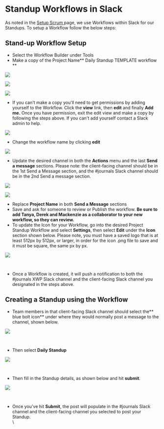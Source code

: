 # Standup Workflows in Slack

As noted in the [Setup Scrum ](./)page, we use Workflows within Slack for our Standups. To setup a Workflow follow the below steps:

## **Stand-up Workflow Setup**

* Select the Workflow Builder under Tools
* Make a copy of the Project Name** Daily Standup TEMPLATE workflow **

![](https://lh5.googleusercontent.com/KHiZlxdIAh\_HTFEyWWXlzTPxsf1rzgYSVVkNatgcQexZeszPnV13GM-03tPQ7NGzaorKAn6R7jXMjoDSGviKYYlo3L0zgo-T2aiN5xpTLBTMUPUFQUQx9\_5wN9GW4JcTffr2u4-g)

![](https://lh3.googleusercontent.com/spemu5T69Ne0dSZErxwTzfzKGAQdEuFxfcQ35VV3o4xQZ7IeUwTISdWvpdQeh3y5XmkUmEWJPm5yg0YmVe\_3alXUxZHqZ192n9gb6Fz2FId43S1qXK1I3r9-QIzHLaa2NwPysPnd)

![](https://lh6.googleusercontent.com/EE4FiOYb06JfIoW0WdXIe4bCszK0B\_MTcbpmfFHAxyPBfiu4tOJVIEqUK6Lcu3EAbRcl1G-8W5-kQ5R8wl\_yzV6dVjVKioMKPDvJ41-fg2\_m-kJijAwVkXZ8G5BCN99PtVJlHDsX)

* If you can't make a copy you'll need to get permissions by adding yourself to the Workflow. Click the **view** link, then **edit** and finally **Add me.** Once you have permission, exit the edit view and make a copy by following the steps above. If you can't add yourself contact a Slack admin to help.

![](https://lh5.googleusercontent.com/LGdDT\_O2khFYdhVkchkWKxX-WbmzStC3WBfvzvGysX8daU6JRp0S3mMvtVbfaVAK5ummp2BoUGNNN\_cWvaW5jQMZTgZ5a5s5XYMzAtF5TcSpD80vRNpmy9KCAqFTrhqLnzMxoT3f)

* Change the workflow name by clicking **edit**

![](https://lh6.googleusercontent.com/Ne6luIW7vDL7QPYmqq\_j1o3vxMM\_ar0awLuVigGxIREAh3zOSClXL8rDMuC02JzdyRVXDhilhT-FZiIYkFtYLMkXVo1R9RyNNUij\_QAGzEj21ApyesEnlUtkhynBD\_RMgBt4Qmlo)

* Update the desired channel in both the **Actions** menu and the last **Send a message** sections. Please note: the client-facing channel should be in the 1st Send a Message section, and the #journals Slack channel should be in the 2nd Send a message section.

![](https://lh3.googleusercontent.com/7cxVM2QgumIPzeQKhAXiOQxAgGXfR47TGBd9JXy-DJIylO9E9FkfQhaaeKbxEKciTW0N3yXcaPaCM\_SQWsFuf8j1KpD5Bo0KYTQZe1lrAlVaTKuMZNQviSwdzL07CmuVfxyWWNCY)

![](https://lh5.googleusercontent.com/zX9gTXU-9DNHHTCB1umU7a\_ZFDbqFnQMD\_T2SLZ1WF24AD02EbMhg61YWTc7lwV-iFW-1vMMr86lKhcm3xVP7Nlj19GnZYFlEtxYe9aE0zCEyuHigRdP5CyFYN6-dpPhNHPrKAbe)

* Replace **Project Name** in both **Send a Message** sections
* Save and ask for someone to review or Publish the workflow. **Be sure to add Tanya, Derek and Mackenzie as a collaborator to your new workflow, so they can review.**
* To update the Icon for your Workflow, go into the desired Project Standup Workflow and select **Settings**, then select **Edit** under the **Icon** section shown below. Please note, you must have a saved logo that is at least 512px by 512px, or larger, in order for the icon .png file to save and it must be square, the same px by px.

![](https://lh6.googleusercontent.com/DhT3v-i2Pyk2eayoJW6a\_qx\_YrnKeiHos7wYTmZ2IGhyn6j5oo8iKIT-qUJLHpELyvZlF9gW35l70\_xTUhjAx8-i1zRt0qIPGaFMzXoVOv\_8biA71GGRpUVAIpmOFzTFqYJkOyNi)

**‌**

* Once a Workflow is created, it will push a notification to both the #journals XWP Slack channel and the client-facing Slack channel you designated in the steps above.&#x20;

## Creating a Standup using the Workflow

* Team members in that client-facing Slack channel should select the** blue bolt icon** under where they would normally post a message to the channel, shown below.&#x20;

![](https://lh6.googleusercontent.com/NMYoRO5uwGbthBOX0d4qjJnWiMknQrDtPmspWom1aWRSbqXJ2fuGOuyqCmQQM-kAg7CNszdd6ZIfJJJFlE70KIg2fYqJGoK3k2OYeoMkp68uZwxCpewYOP42P7FWWY2nK41nGnJw)

**‌**

* Then select **Daily Standup**

![](https://lh4.googleusercontent.com/n2GrMDE2SMluBYOkWkkbTPQFjjykPYMvH0tF4XJsb6JIpm8PnteNPOB7RM0Al5DZya7F4GFCeE\_nCc1P6a92EG0FKp6\_bZ7d8PgH-puODsJO7VU7O8R6KC7mxhvPl9htfoBzfEL2)

**‌**

* Then fill in the Standup details, as shown below and hit **submit**.&#x20;

![](https://lh4.googleusercontent.com/C\_NJaI3MPjawPLq3Cadt2h3GHUWwXPBszklgXLrDBP6HWentVoBlhl3kage4mOv98KG-y\_3meU6TCakU22yXQJqBujQlxy8MniSsLK7xfaNsDBIjlg83Hh8b-wXVxhmIXCP2WWP9)

**‌**

* Once you've hit **Submit**, the post will populate in the #journals Slack channel and the client-facing channel you selected to post your Standup.\
  \
